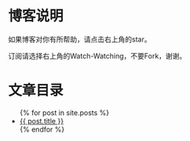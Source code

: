 # 博客说明

如果博客对你有所帮助，请点击右上角的star。

订阅请选择右上角的Watch-Watching，不要Fork，谢谢。


# 文章目录
<ul>
  {% for post in site.posts %}
    <li>
      <a href="blog{{ post.url }}">{{ post.title }}</a>
    </li>
  {% endfor %}
</ul>
